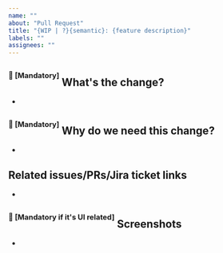 ```yaml
---
name: ""
about: "Pull Request"
title: "{WIP | ?}{semantic}: {feature description}"
labels: ""
assignees: ""
---
```


## <sup><sup>&#x1F534; [Mandatory]</sup></sup> What's the change?
- 

## <sup><sup>&#x1F534; [Mandatory]</sup></sup> Why do we need this change?
- 

## Related issues/PRs/Jira ticket links
- 

## <sup><sup>&#x1F534; [Mandatory if it's UI related]</sup></sup> Screenshots
- 
